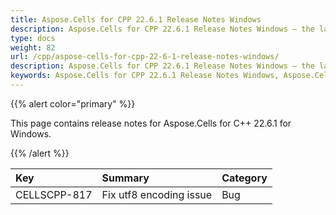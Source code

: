 ```yaml
---
title: Aspose.Cells for CPP 22.6.1 Release Notes Windows
description: Aspose.Cells for CPP 22.6.1 Release Notes Windows – the latest updates and fixes.
type: docs
weight: 82
url: /cpp/aspose-cells-for-cpp-22-6-1-release-notes-windows/
description: Aspose.Cells for CPP 22.6.1 Release Notes Windows – the latest enhancements, new features, and fixes.
keywords: Aspose.Cells for CPP 22.6.1 Release Notes Windows, Aspose.Cells for CPP 22.6.1 Windows updates and fixes
---
```


{{% alert color="primary" %}}

This page contains release notes for Aspose.Cells for C++ 22.6.1 for Windows.

{{% /alert %}}

|**Key**|**Summary**|**Category**|
| :- | :- | :- |
|CELLSCPP-817|Fix utf8 encoding issue |Bug|
